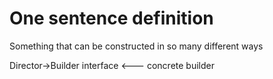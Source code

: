 # One sentence definition
Something that can be constructed in so many different ways

Director->Builder interface <--- concrete builder 